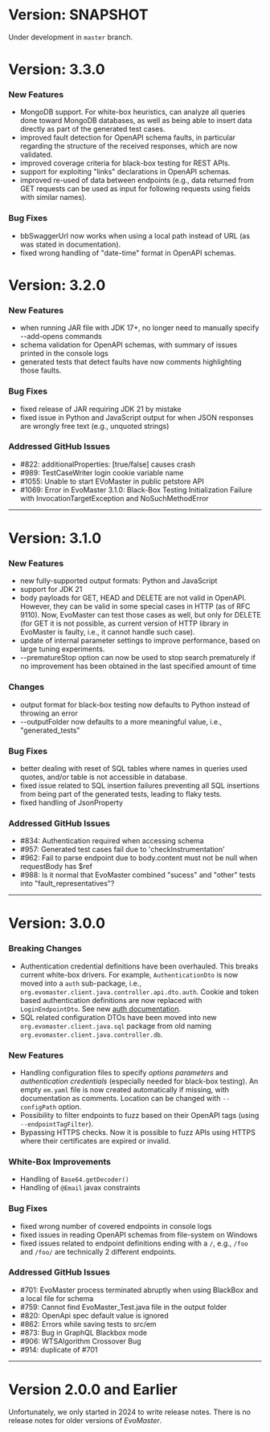 # Version: SNAPSHOT

Under development in `master` branch.


# Version: 3.3.0

### New Features

- MongoDB support. For white-box heuristics, can analyze all queries done toward MongoDB databases, as well as being able to insert data directly as part of the generated test cases.
- improved fault detection for OpenAPI schema faults, in particular regarding the structure of the received responses, which are now validated. 
- improved coverage criteria for black-box testing for REST APIs.
- support for exploiting "links" declarations in OpenAPI schemas. 
- improved re-used of data between endpoints (e.g., data returned from GET requests can be used as input for following requests using fields with similar names). 

### Bug Fixes

- bbSwaggerUrl now works when using a local path instead of URL (as was stated in documentation).
- fixed wrong handling of "date-time" format in OpenAPI schemas. 

# Version: 3.2.0

### New Features
- when running JAR file with JDK 17+, no longer need to manually specify --add-opens commands
- schema validation for OpenAPI schemas, with summary of issues printed in the console logs
- generated tests that detect faults have now comments highlighting those faults. 

### Bug Fixes
- fixed release of JAR requiring JDK 21 by mistake
- fixed issue in Python and JavaScript output for when JSON responses are wrongly free text (e.g., unquoted strings)

### Addressed GitHub Issues

- #822: additionalProperties: [true/false] causes crash
- #989: TestCaseWriter login cookie variable name
- #1055: Unable to start EVoMaster in public petstore API
- #1069: Error in EvoMaster 3.1.0: Black-Box Testing Initialization Failure with InvocationTargetException and NoSuchMethodError

---
# Version: 3.1.0

### New Features
- new fully-supported output formats: Python and JavaScript 
- support for JDK 21
- body payloads for GET, HEAD and DELETE are not valid in OpenAPI. However, they can be valid in some special cases in HTTP (as of RFC 9110). Now, EvoMaster can test those cases as well, but only for DELETE (for GET it is not possible, as current version of HTTP library in EvoMaster is faulty, i.e., it cannot handle such case).
- update of internal parameter settings to improve performance, based on large tuning experiments. 
- --prematureStop option can now be used to stop search prematurely if no improvement has been obtained in the last specified amount of time 

### Changes
- output format for black-box testing now defaults to Python instead of throwing an error
- --outputFolder now defaults to a more meaningful value, i.e., "generated_tests" 

### Bug Fixes
- better dealing with reset of SQL tables where names in queries used quotes, and/or table is not accessible in database.
- fixed issue related to SQL insertion failures preventing all SQL insertions from being part of the generated tests, leading to flaky tests.
- fixed handling of JsonProperty

### Addressed GitHub Issues
- #834: Authentication required when accessing schema
- #957: Generated test cases fail due to 'checkInstrumentation' 
- #962: Fail to parse endpoint due to body.content must not be null when requestBody has $ref
- #988: Is it normal that EvoMaster combined "sucess" and "other" tests into "fault_representatives"?

---
# Version: 3.0.0

### Breaking Changes
- Authentication credential definitions have been overhauled. This breaks current white-box drivers. For example, `AuthenticationDto` is now moved into a `auth` sub-package, i.e., `org.evomaster.client.java.controller.api.dto.auth`. Cookie and token based authentication definitions are now replaced with `LoginEndpointDto`. See new [auth documentation](docs/auth.md). 
- SQL related configuration DTOs have been moved into new `org.evomaster.client.java.sql` package from old naming `org.evomaster.client.java.controller.db`. 

### New Features
- Handling configuration files to specify _options parameters_ and _authentication credentials_ (especially needed for black-box testing). An empty `em.yaml` file is now created automatically if missing, with documentation as comments. Location can be changed with `--configPath` option. 
- Possibility to filter endpoints to fuzz based on their OpenAPI tags (using `--endpointTagFilter`).
- Bypassing HTTPS checks. Now it is possible to fuzz APIs using HTTPS where their certificates are expired or invalid. 

### White-Box Improvements
- Handling of `Base64.getDecoder()`
- Handling of `@Email` javax constraints

### Bug Fixes

- fixed wrong number of covered endpoints in console logs
- fixed issues in reading OpenAPI schemas from file-system on Windows
- fixed issues related to endpoint definitions ending with a `/`, e.g., `/foo` and `/foo/` are technically 2 different endpoints.

### Addressed GitHub Issues
- #701: EvoMaster process terminated abruptly when using BlackBox and a local file for schema
- #759: Cannot find EvoMaster_Test.java file in the output folder
- #820: OpenApi spec default value is ignored
- #862: Errors while saving tests to src/em
- #873: Bug in GraphQL Blackbox mode
- #906: WTSAlgorithm Crossover Bug
- #914: duplicate of #701

---
# Version 2.0.0 and Earlier

Unfortunately, we only started in 2024 to write release notes.
There is no release notes for older versions of _EvoMaster_.

